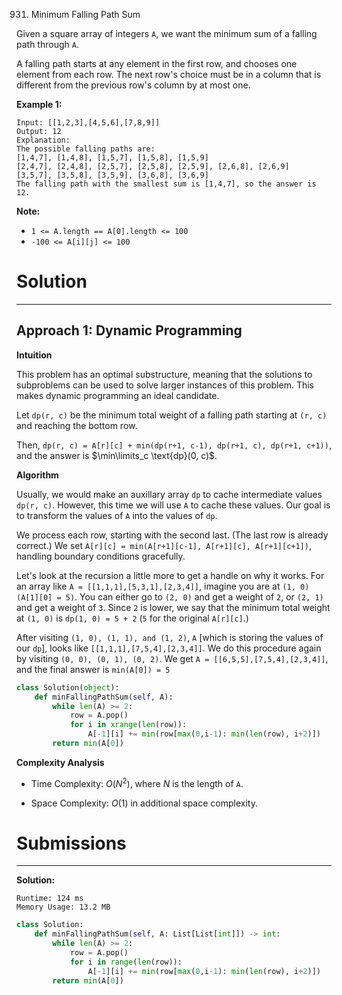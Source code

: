 931. Minimum Falling Path Sum

Given a square array of integers `A`, we want the minimum sum of a falling path through `A`.

A falling path starts at any element in the first row, and chooses one element from each row.  The next row's choice must be in a column that is different from the previous row's column by at most one.

 

**Example 1:**

```
Input: [[1,2,3],[4,5,6],[7,8,9]]
Output: 12
Explanation: 
The possible falling paths are:
[1,4,7], [1,4,8], [1,5,7], [1,5,8], [1,5,9]
[2,4,7], [2,4,8], [2,5,7], [2,5,8], [2,5,9], [2,6,8], [2,6,9]
[3,5,7], [3,5,8], [3,5,9], [3,6,8], [3,6,9]
The falling path with the smallest sum is [1,4,7], so the answer is 12.
```
 

**Note:**

* `1 <= A.length == A[0].length <= 100`
* `-100 <= A[i][j] <= 100`

# Solution
---
## Approach 1: Dynamic Programming
**Intuition**

This problem has an optimal substructure, meaning that the solutions to subproblems can be used to solve larger instances of this problem. This makes dynamic programming an ideal candidate.

Let `dp(r, c)` be the minimum total weight of a falling path starting at `(r, c)` and reaching the bottom row.

Then, `dp(r, c) = A[r][c] + min(dp(r+1, c-1), dp(r+1, c), dp(r+1, c+1))`, and the answer is $\min\limits_c \text{dp}(0, c)$.

**Algorithm**

Usually, we would make an auxillary array `dp` to cache intermediate values `dp(r, c)`. However, this time we will use `A` to cache these values. Our goal is to transform the values of `A` into the values of `dp`.

We process each row, starting with the second last. (The last row is already correct.) We set `A[r][c] = min(A[r+1][c-1], A[r+1][c], A[r+1][c+1])`, handling boundary conditions gracefully.

Let's look at the recursion a little more to get a handle on why it works. For an array like `A = [[1,1,1],[5,3,1],[2,3,4]]`, imagine you are at `(1, 0) (A[1][0] = 5)`. You can either go to `(2, 0)` and get a weight of `2`, or `(2, 1)` and get a weight of `3`. Since `2` is lower, we say that the minimum total weight at `(1, 0)` is `dp(1, 0) = 5 + 2` (`5` for the original `A[r][c]`.)

After visiting `(1, 0), (1, 1), and (1, 2)`, `A` [which is storing the values of our `dp`], looks like `[[1,1,1],[7,5,4],[2,3,4]]`. We do this procedure again by visiting `(0, 0), (0, 1), (0, 2)`. We get `A = [[6,5,5],[7,5,4],[2,3,4]]`, and the final answer is `min(A[0]) = 5`

```python
class Solution(object):
    def minFallingPathSum(self, A):
        while len(A) >= 2:
            row = A.pop()            
            for i in xrange(len(row)):
                A[-1][i] += min(row[max(0,i-1): min(len(row), i+2)])
        return min(A[0])
```

**Complexity Analysis**

* Time Complexity: $O(N^2)$, where $N$ is the length of `A`.

* Space Complexity: $O(1)$ in additional space complexity.

# Submissions
---
**Solution:**
```
Runtime: 124 ms
Memory Usage: 13.2 MB
```
```python
class Solution:
    def minFallingPathSum(self, A: List[List[int]]) -> int:
        while len(A) >= 2:
            row = A.pop()            
            for i in range(len(row)):
                A[-1][i] += min(row[max(0,i-1): min(len(row), i+2)])
        return min(A[0])
```